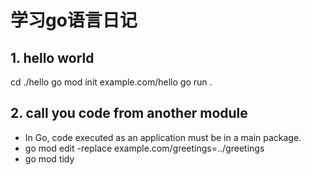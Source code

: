 # 学习go语言日记

## 1. hello world
cd ./hello
go mod init example.com/hello
go run .

## 2. call you code from another module

- In Go, code executed as an application must be in a main package.
- go mod edit -replace example.com/greetings=../greetings
- go mod tidy